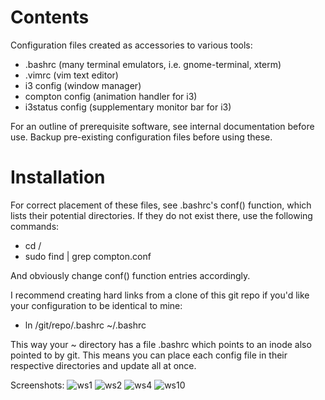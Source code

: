 # Contents

Configuration files created as accessories to various tools:
 - .bashrc (many terminal emulators, i.e. gnome-terminal, xterm)
 - .vimrc  (vim text editor)
 - i3 config (window manager)
 - compton config (animation handler for i3)
 - i3status config (supplementary monitor bar for i3)

For an outline of prerequisite software, see internal documentation before use.
Backup pre-existing configuration files before using these.

# Installation

For correct placement of these files, see .bashrc's conf() function, which lists
their potential directories. If they do not exist there, use the following
commands:
 - cd /
 - sudo find | grep compton.conf

And obviously change conf() function entries accordingly.

I recommend creating hard links from a clone of this git repo if you'd like your
configuration to be identical to mine:
 - ln /git/repo/.bashrc ~/.bashrc

 This way your ~ directory has a file .bashrc which points to an inode also
 pointed to by git. This means you can place each config file in their
 respective directories and update all at once.

Screenshots:
![ws1](https://user-images.githubusercontent.com/38335668/40662198-009f5830-6399-11e8-95f6-573535e5bc6a.jpg)
![ws2](https://user-images.githubusercontent.com/38335668/40621425-0694919c-62e0-11e8-86b7-ad1428847f51.jpg)
![ws4](https://user-images.githubusercontent.com/38335668/40621427-0881506c-62e0-11e8-87ca-ec4575b28b6b.jpg)
![ws10](https://user-images.githubusercontent.com/38335668/40621432-0a44328e-62e0-11e8-9816-040ac434a321.jpg)

